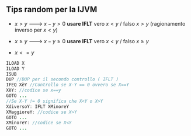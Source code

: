 ## Tips random per la IJVM 
- $x>y$  --->  $x-y>0$   **usare IFLT**  vero $x<y$  / falso $x>y$ 
	(ragionamento inverso per $x<y$)

- $x≥y$  --->  $x-y≥0$   **usare IFLT**  vero $x<y$  / falso $x≥y$

- $x<=y$    
 ```java
 ILOAD X 
 ILOAD Y 
 ISUB 
 DUP //DUP per il secondo controllo ( IFLT ) 
 IFEQ XèY //Controllo se X-Y == 0 ovvero se X==Y
 XèY: //codice se x==y
 GOTO ... 
 //Se X-Y != 0 significa che X<Y o X>Y
 XdiversoY: IFLT XMinoreY 
 XMaggioreY: //codice se X>Y 
 GOTO ... 
 XMinoreY: //codice se X<Y 
 GOTO ...
 ```

